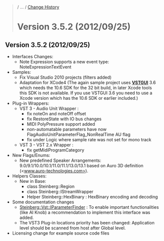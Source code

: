 >/ ... / [Change History](../Index.md)
>
># Version 3.5.2 (2012/09/25)

## Version 3.5.2 (2012/09/25)

- Interfaces Changes:
    - Note Expression supports a new event type: NoteExpressionTextEvent
- Samples:
    - Fix Visual Studio 2010 projects (filters added)
    - Adaptation for XCode4 (The again sample project uses **[VSTGUI](/pages/What+is+the+VST+3+SDK/VSTGUI.md)** 3.6 which needs the 10.6 SDK for the 32 bit build, in later Xcode tools this SDK is not available. If you use VSTGUI 3.6 you need to use a Xcode version which has the 10.6 SDK or earlier included.)
- Plug-in Wrappers:
    - VST 3 - Audio Unit Wrapper :
        - fix noteOn and noteOff offset
        - fix RestoreState with IO bus changes
        - MIDI PolyPressure support added
        - non-automatable parameters have now FlagAudioUnitParameterFlag_NonRealTime AU flag
        - fix under Logic where sample rate was not set for mono track
    - VST 3 - VST 2.x Wrapper :
        - fix getMidiProgramCategory
- New Flags/Enums:
    - New predefined Speaker Arrangements: 9.0/9.1/10.0/10.1/11.0/11.1/13.0/13.1 based on Auro 3D definition (<www.auro-technologies.com>).
- Helpers Classes:
    - New in Base:
        - class Steinberg::Region
        - class Steinberg::IStreamWrapper
        - Helper Steinberg::HexBinary : HexBinary encoding and decoding
- Some documentation changes
    - [Steinberg::Vst::IParameterFinder](https://steinbergmedia.github.io/vst3_doc/vstinterfaces/classSteinberg_1_1Vst_1_1IParameterFinder.html) : To enable important functionalities (like AI Knob) a recommendation to implement this interface was added.
    - The VST3 Plug-in locations priority has been changed: Application level should be scanned from host after Global level.
- Licensing change for example source code files